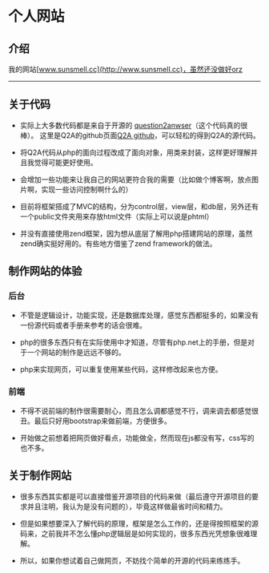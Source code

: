 # 个人网站

## 介绍

我的网站[www.sunsmell.cc](http://www.sunsmell.cc)，虽然还没做好orz

***
## 关于代码

* 实际上大多数代码都是来自于开源的 [question2anwser][Q2A]（这个代码真的很棒）。
这里是Q2A的github页面[Q2A github][Q2Agithub]，可以轻松的得到Q2A的源代码。

* 将Q2A代码从php的面向过程改成了面向对象，用类来封装，这样更好理解并且我觉得可能更好使用。

* 会增加一些功能来让我自己的网站更符合我的需要（比如做个博客啊，放点图片啊，实现一些访问控制啊什么的）

* 目前将框架搭成了MVC的结构，分为control层，view层，和db层，另外还有一个public文件夹用来存放html文件（实际上可以说是phtml）

* 并没有直接使用zend框架，因为想从底层了解用php搭建网站的原理，虽然zend确实挺好用的。有些地方借鉴了zend framework的做法。


## 制作网站的体验

### 后台

* 不管是逻辑设计，功能实现，还是数据库处理，感觉东西都挺多的，如果没有一份源代码或者手册来参考的话会很难。

* php的很多东西只有在实际使用中才知道，尽管有php.net上的手册，但是对于一个网站的制作是远远不够的。

* php来实现网页，可以重复使用某些代码，这样修改起来也方便。


### 前端

* 不得不说前端的制作很需要耐心，而且怎么调都感觉不行，调来调去都感觉很丑。最后只好用bootstrap来做前端，方便很多。

* 开始做之前想着把网页做好看点，功能做全，然而现在js都没有写，css写的也不多。

## 关于制作网站

* 很多东西其实都是可以直接借鉴开源项目的代码来做（最后遵守开源项目的要求并且注明，我认为是没有问题的），毕竟这样做最省时间和精力。

* 但是如果想要深入了解代码的原理，框架是怎么工作的，还是得按照框架的源码来，之前我并不怎么懂php逻辑层是如何实现的，很多东西光凭想象很难理解。

* 所以，如果你想试着自己做网页，不妨找个简单的开源的代码来练练手。

[Q2A]: http://www.question2answer.org/
[Q2Agithub]: https://github.com/q2a/question2answer/
